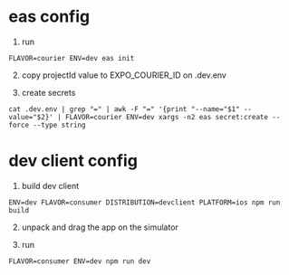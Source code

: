 # eas config

1. run

```
FLAVOR=courier ENV=dev eas init
```

2. copy projectId value to EXPO_COURIER_ID on .dev.env

3. create secrets

```
cat .dev.env | grep "=" | awk -F "=" '{print "--name="$1" --value="$2}' | FLAVOR=courier ENV=dev xargs -n2 eas secret:create --force --type string
```

# dev client config

1. build dev client

```
ENV=dev FLAVOR=consumer DISTRIBUTION=devclient PLATFORM=ios npm run build
```

2. unpack and drag the app on the simulator

3. run

```
FLAVOR=consumer ENV=dev npm run dev
```

#
